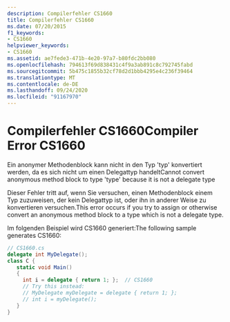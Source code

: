 ```yaml
---
description: Compilerfehler CS1660
title: Compilerfehler CS1660
ms.date: 07/20/2015
f1_keywords:
- CS1660
helpviewer_keywords:
- CS1660
ms.assetid: ae7fede3-471b-4e20-97a7-b80fdc2bb080
ms.openlocfilehash: 794613f69d838431c4f9a3ab891c8c792745fabd
ms.sourcegitcommit: 5b475c1855b32cf78d2d1bbb4295e4c236f39464
ms.translationtype: MT
ms.contentlocale: de-DE
ms.lasthandoff: 09/24/2020
ms.locfileid: "91167970"
---
```

# <a name="compiler-error-cs1660"></a><span data-ttu-id="e8a3e-103">Compilerfehler CS1660</span><span class="sxs-lookup"><span data-stu-id="e8a3e-103">Compiler Error CS1660</span></span>

<span data-ttu-id="e8a3e-104">Ein anonymer Methodenblock kann nicht in den Typ 'typ' konvertiert werden, da es sich nicht um einen Delegattyp handelt</span><span class="sxs-lookup"><span data-stu-id="e8a3e-104">Cannot convert anonymous method block to type 'type' because it is not a delegate type</span></span>  
  
 <span data-ttu-id="e8a3e-105">Dieser Fehler tritt auf, wenn Sie versuchen, einen Methodenblock einem Typ zuzuweisen, der kein Delegattyp ist, oder ihn in anderer Weise zu konvertieren versuchen.</span><span class="sxs-lookup"><span data-stu-id="e8a3e-105">This error occurs if you try to assign or otherwise convert an anonymous method block to a type which is not a delegate type.</span></span>  
  
 <span data-ttu-id="e8a3e-106">Im folgenden Beispiel wird CS1660 generiert:</span><span class="sxs-lookup"><span data-stu-id="e8a3e-106">The following sample generates CS1660:</span></span>  
  
```csharp  
// CS1660.cs  
delegate int MyDelegate();  
class C {  
   static void Main()  
   {  
     int i = delegate { return 1; };  // CS1660  
     // Try this instead:  
     // MyDelegate myDelegate = delegate { return 1; };  
     // int i = myDelegate();  
   }  
}  
```
